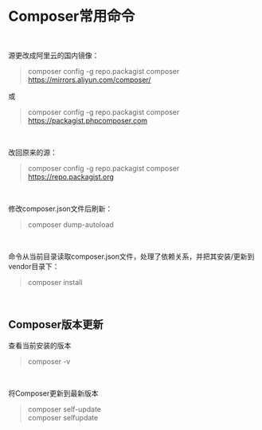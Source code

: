 # Composer常用命令 #

<br>

源更改成阿里云的国内镜像：
> composer config -g repo.packagist composer https://mirrors.aliyun.com/composer/  

或  
> composer config -g repo.packagist composer https://packagist.phpcomposer.com

<br>

改回原来的源：
> composer config -g repo.packagist composer https://repo.packagist.org

<br>

修改composer.json文件后刷新：
> composer dump-autoload 

<br>

命令从当前目录读取composer.json文件，处理了依赖关系，并把其安装/更新到vendor目录下：
> composer install 

<br>

## Composer版本更新 ##

查看当前安装的版本
> composer -v

<br>

将Composer更新到最新版本
> composer self-update  
> composer selfupdate
